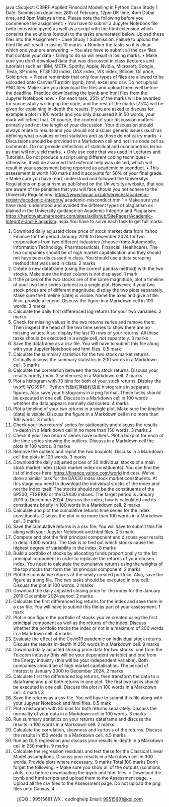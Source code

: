 java cSubject: C39RF Applied Financial Modelling in Python Case Study 1
Date: Submission deadline: 28th of February, 12pm UK time, 4pm Dubai time, and 8pm Malaysia
time.
Please note the following before you commence the assignment:
• You have to submit a Jupyter Notebook file (with extension ipynb) as well as a script with
the html extension which contains the solutions (output) to the tasks enumerated below.
Upload these files into the Assignment - Case Study 1 Submission. Failure to upload the
html file will result in losing 10 marks.
• Number the tasks so it is clear which one your are answering.
• You also have to submit all the csv files that contain your data - failing to do so will result in
losing marks.
• Make sure you don’t download data that was discussed in class (lectures and tutorials) such
as: IBM, META, Spotify, Apple, Nvidia, Microsoft, Google, Tesla, SP index, FTSE100 index,
DAX index, VIX index, Bitcoin, Oil price, Gold price.
• Please remember that only four types of files are allowed to be uploaded onto Canvas/Turnitin:
ipynb, html, excel and csv. Do not upload PNG files. Make sure you download the files and
upload them well before the deadline. Practice downloading the ipynb and html files from
the Jupyter Notebook now.
• For each task, 25% of the marks will be awarded for successfully writing up the code, and
the rest of the marks (75%) will be given for explaining in-depth the results. If you are asked
to discuss for example a plot in 100 words and you only discussed it in 50 words, your mark
will reflect that. Of course, the content of your discussion matters primarily and not the
length of your discussion. Your discussion should always relate to results and you should
not discuss generic issues (such as defining what p-values or test statistics are) as those do
not carry marks.
• Discussions should be provided in a Markdown cell and not in a code cell as comments. Do
not provide definitions of statistical and econometrics terms as that will not yield marks.
• Only use code that was used in Lectures and Tutorials. Do not produce a script using
different coding techniques - otherwise, it will be assumed that external help was utilised,
which will result in your assessment being reported as academic misconduct.
• This assessment is worth 100 marks and it accounts for 50% of your final grade.
• Make sure you have read, understood and followed the Universitys Regulations on plagia rism as published on the Universitys website, that you are aware of the penalties that you
will face should you not adhere to the University Regulations:
https://www.hw.ac.uk/uk/services/academic-registry/academic-integrity/
academic-misconduct.htm
1
• Make sure you have read, understood and avoided the different types of plagiarism ex plained in the University guidance on Academic Integrity and Plagiarism:
https://heriotwatt.sharepoint.com/sites/skillshub/SitePages/Academic-Integrity-and-Plagiarism.
aspx
You have to solve each task to get full marks.
1. Download daily adjusted close price of stock market data from Yahoo Finance for the period
January 2019 to December 2024 for two corporations from two different industries (choose
from: Automobile, Information Technology, Pharmaceuticals, Financial, Healthcare). The
two companies should be of high market capitalisation and they should not have been dis cussed in class. You should use a data scraping method that was used in class. 2 marks
2. Create a new dataframe (using the correct pandas method) with the two stocks. Make sure
the index column is not displayed. 1 mark
3. If the prices of the two stocks are of the same magnitude, plot a timeline of your two time
series (prices) in a single plot. However, if your two stock prices are of different magnitude,
display the two plots separately. Make sure the timeline (date) is visible. Name the axes and
give a title. Also, provide a legend. Discuss the figure in a Markdown cell in 100 words. 3
marks
4. Calculate the daily first differenced log returns for your two variables. 2 marks.
5. Check for missing values in the two returns series and remove them. Then inspect the head
of the two time series to show there are no missing values. Also, display the last 10 rows of
your returns. All these tasks should be executed in a single cell, not separately. 3 marks
6. Save the dataframe as a csv file. You will have to submit this file along with your Jupyter
Notebook and html files. 0.5 mark
7. Calculate the summary statistics for the two stock market returns. Critically discuss the
summary statistics in 200 words in a Markdown cell. 3 marks
8. Calculate the correlation between the two stock returns. Discuss your results briefly (max. 3
sentences) in a Markdown cell. 2 marks
9. Plot a histogram with 70 bins for both of your stock returns. Display the two代 写C39RF、Python
代做程序编程语言 histograms in
separate figures. Also save your histograms in a png format. These tasks should be executed
in one cell. Discuss in a Markdown cell in 100 words whether the data appears normally
distributed. 4 marks
10. Plot a timeline of your two returns in a single plot. Make sure the timeline (date) is visible.
Discuss the figure in a Markdown cell in no more than 100 words. 3 marks
11. Check your two returns’ series for stationarity and discuss the results in-depth in a Mark down cell in no more than 150 words. 3 marks
2
12. Check if your two returns’ series have outliers. Plot a boxplot for each of the time series
showing the outliers. Discuss in a Markdown cell the plots in 100 words. 3 marks
13. Remove the outliers and replot the two boxplots. Discuss in a Markdown cell the plots in
100 words. 3 marks
14. Download the daily adjusted prices of 30 individual stocks of a main stock market index
(stock market index constituents). You can find the list of indices here: https://finance.yahoo.com/world indices/. We’ve done a similar task for the DAX30 index stock market constituents. At this
stage you need to download the individual stocks of the index and not the index itself. The
stocks should not be the constituents of the SP500, FTSE100 or the DAX30 indices. The
target period is January 2019 to December 2024. Discuss the index, how is calculated and its
constituents briefly in 100 words in a Markdown cell. 2 marks
15. Calculate and plot the cumulative returns time series for the index constituents. Discuss the
plot in no more than 100 words in a Markdown cell. 3 marks
16. Save the cumulative returns in a csv file. You will have to submit this file along with your
Jupyter Notebook and html files. 0.5 mark
17. Compute and plot the first principal component and discuss your results in detail (300
words). The task is to find out which stocks cause the highest degree of variability in the
index. 8 marks
18. Build a portfolio of stocks by allocating funds proportionally to the 1st principal component
in order to replicate the returns of your chosen index. You need to calculate the cumulative
returns using the weights of the top stocks that form the 1st principal component. 2 marks
19. Plot the cumulative returns of the newly created portfolio. Also, save the figure as a png file.
The two tasks should be executed in one cell. Discuss the plot in 100 words. 2 marks
20. Download the daily adjusted closing price for the index for the January 2019-December 2024
period. 2 marks
21. Calculate the first differenced log returns for the index and save them in a csv file. You will
have to submit this file as part of your assessment. 1 mark
22. Plot in one figure the portfolio of stocks you’ve created using the first principal component
as well as the returns of the index. Discuss whether the portfolio tracks the index or not in a
maximum of 200 words in a Markdown cell. 4 marks
23. Evaluate the effect of the Covid19 pandemic on individual stock returns. Discuss the results
in-depth in 250 words in a Markdown cell. 9 marks
24. Download daily adjusted closing price data for two stocks: one from the Telecom industry
(this will be your dependent variable) and one from the Energy industry (this will be your
independent variable). Both companies should be of high market capitalisation. The period
of interest is January 2000 to December 2024. 2 marks
25. Calculate first the differenced log returns, then transform the data to a dataframe and plot
both returns in one plot. The first two tasks should be executed in one cell. Discuss the plot
in 100 words in a Markdown cell. 4 marks
3
26. Save the returns as a csv file. You will have to submit this file along with your Jupyter
Notebook and html files. 0.5 mark
27. Plot a histogram with 80 bins for both returns separately. Discuss the normality of your data
in a Markdown cell in 100 words. 3 marks
28. Run summary statistics on your returns dataframe and discuss the results in 100 words in a
Markdown cell. 2 marks
29. Calculate the correlation, skewness and kurtosis of the returns. Discuss the results in 150
words in a Markdown cell. 4.5 marks
30. Run an OLS regression and discuss your results in-depth in a Markdown cell in 250 marks.
9 marks
31. Calculate the regression residuals and test these for the Classical Linear Model assumptions.
Discuss your results in a Markdown cell in 300 words. Provide plots where necessary. 9
marks
Total 100 marks
Don’t forget the following:
• Make sure you show all of the outputs (solutions, plots, etc) before downloading the ipynb
and html files.
• Download the ipynb and html scripts and upload them to the Assessment page.
• Upload all the csv files to the Assessment page. Do not upload the png files onto Canvas.
4

         
加QQ：99515681  WX：codinghelp  Email: 99515681@qq.com
